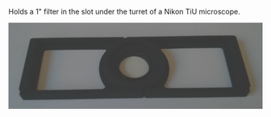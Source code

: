 
Holds a 1" filter in the slot under the turret of a Nikon TiU microscope.

![Image of filter holder](filter_holder1.png)

